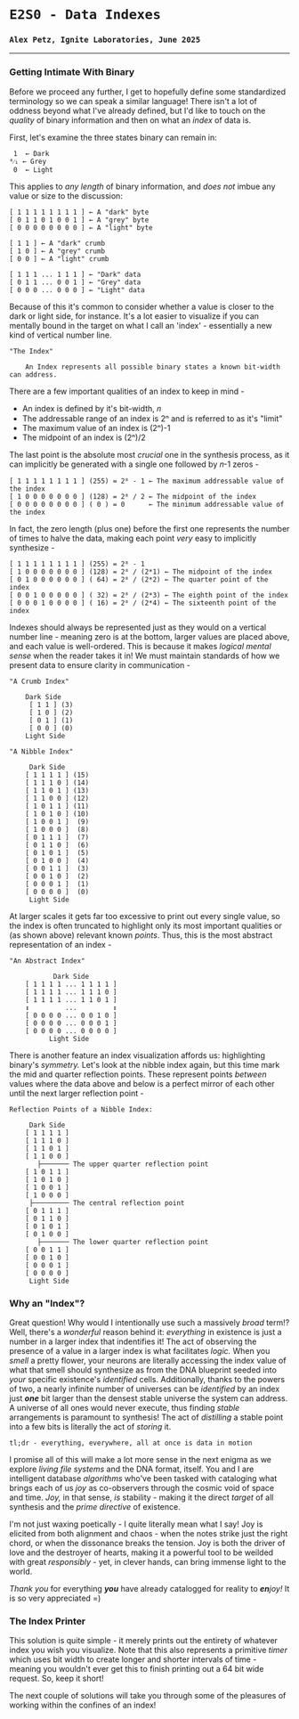 # `E2S0 - Data Indexes`
### `Alex Petz, Ignite Laboratories, June 2025`

---

### Getting Intimate With Binary
Before we proceed any further, I get to hopefully define some standardized terminology so we can speak a similar 
language!  There isn't a lot of oddness beyond what I've already defined, but I'd like to touch on the _quality_ 
of binary information and then on what an _index_ of data is.

First, let's examine the three states binary can remain in:

     1  ← Dark
    ⁰⁄₁ ← Grey
     0  ← Light

This applies to _any length_ of binary information, and _does not_ imbue any value or size to the discussion:

    [ 1 1 1 1 1 1 1 1 ] ← A "dark" byte
    [ 0 1 1 0 1 0 0 1 ] ← A "grey" byte
    [ 0 0 0 0 0 0 0 0 ] ← A "light" byte

    [ 1 1 ] ← A "dark" crumb
    [ 1 0 ] ← A "grey" crumb
    [ 0 0 ] ← A "light" crumb

    [ 1 1 1 ... 1 1 1 ] ← "Dark" data
    [ 0 1 1 ... 0 0 1 ] ← "Grey" data
    [ 0 0 0 ... 0 0 0 ] ← "Light" data

Because of this it's common to consider whether a value is closer to the dark or light side, for instance.  It's
a lot easier to visualize if you can mentally bound in the target on what I call an 'index' - essentially a
new kind of vertical number line.

    "The Index"

        An Index represents all possible binary states a known bit-width can address.

There are a few important qualities of an index to keep in mind -

- An index is defined by it's bit-width, 𝑛
- The addressable range of an index is 2ⁿ and is referred to as it's "limit"
- The maximum value of an index is (2ⁿ)-1
- The midpoint of an index is (2ⁿ)/2

The last point is the absolute most _crucial_ one in the synthesis process, as it can implicitly be generated 
with a single one followed by 𝑛-1 zeros -

    [ 1 1 1 1 1 1 1 1 ] (255) = 2⁸ - 1 ← The maximum addressable value of the index
    [ 1 0 0 0 0 0 0 0 ] (128) = 2⁸ / 2 ← The midpoint of the index
    [ 0 0 0 0 0 0 0 0 ] ( 0 ) = 0      ← The minimum addressable value of the index

In fact, the zero length (plus one) before the first one represents the number of times to halve the data,
making each point _very_ easy to implicitly synthesize -

    [ 1 1 1 1 1 1 1 1 ] (255) = 2⁸ - 1 
    [ 1 0 0 0 0 0 0 0 ] (128) = 2⁸ / (2*1) ← The midpoint of the index
    [ 0 1 0 0 0 0 0 0 ] ( 64) = 2⁸ / (2*2) ← The quarter point of the index
    [ 0 0 1 0 0 0 0 0 ] ( 32) = 2⁸ / (2*3) ← The eighth point of the index
    [ 0 0 0 1 0 0 0 0 ] ( 16) = 2⁸ / (2*4) ← The sixteenth point of the index

Indexes should always be represented just as they would on a vertical number line - meaning zero is at the 
bottom, larger values are placed above, and each value is well-ordered.  This is because it makes _logical
mental sense_ when the reader takes it in!  We must maintain standards of how we present data to ensure
clarity in communication -

    "A Crumb Index"

        Dark Side
         [ 1 1 ] (3)
         [ 1 0 ] (2)
         [ 0 1 ] (1)
         [ 0 0 ] (0)
        Light Side

    "A Nibble Index"

         Dark Side
        [ 1 1 1 1 ] (15)
        [ 1 1 1 0 ] (14)
        [ 1 1 0 1 ] (13)
        [ 1 1 0 0 ] (12)
        [ 1 0 1 1 ] (11)
        [ 1 0 1 0 ] (10)
        [ 1 0 0 1 ]  (9)
        [ 1 0 0 0 ]  (8)
        [ 0 1 1 1 ]  (7)
        [ 0 1 1 0 ]  (6)
        [ 0 1 0 1 ]  (5)
        [ 0 1 0 0 ]  (4)
        [ 0 0 1 1 ]  (3)
        [ 0 0 1 0 ]  (2)
        [ 0 0 0 1 ]  (1)
        [ 0 0 0 0 ]  (0)
         Light Side

At larger scales it gets far too excessive to print out every single value, so the index is often truncated 
to highlight only its most important qualities or (as shown above) relevant known _points_.  Thus, this is 
the most abstract representation of an index -

    "An Abstract Index"

               Dark Side
        [ 1 1 1 1 ... 1 1 1 1 ] 
        [ 1 1 1 1 ... 1 1 1 0 ]
        [ 1 1 1 1 ... 1 1 0 1 ]
        ↕         ...         ↕
        [ 0 0 0 0 ... 0 0 1 0 ]
        [ 0 0 0 0 ... 0 0 0 1 ]
        [ 0 0 0 0 ... 0 0 0 0 ]
              Light Side

There is another feature an index visualization affords us: highlighting binary's _symmetry._  Let's look at the
nibble index again, but this time mark the mid and quarter reflection points.  These represent points _between_
values where the data above and below is a perfect mirror of each other until the next larger reflection point -

    Reflection Points of a Nibble Index:

         Dark Side
        [ 1 1 1 1 ] 
        [ 1 1 1 0 ]
        [ 1 1 0 1 ]
        [ 1 1 0 0 ]
           ├─────── The upper quarter reflection point
        [ 1 0 1 1 ]
        [ 1 0 1 0 ]
        [ 1 0 0 1 ]
        [ 1 0 0 0 ]
         ├───────── The central reflection point
        [ 0 1 1 1 ]
        [ 0 1 1 0 ]
        [ 0 1 0 1 ]
        [ 0 1 0 0 ]
           ├─────── The lower quarter reflection point
        [ 0 0 1 1 ]
        [ 0 0 1 0 ]
        [ 0 0 0 1 ]
        [ 0 0 0 0 ]
         Light Side

### Why an "Index"?

Great question!  Why would I intentionally use such a massively _broad_ term!? Well, there's a _wonderful_ reason behind 
it: _everything_ in existence is just a number in a larger index that indentifies it! The act of observing the presence 
of a value in a larger index is what facilitates _logic._  When you _smell_ a pretty flower, your neurons are literally 
accessing the index value of what that smell should synthesize as from the DNA blueprint seeded into _your_ specific 
existence's _identified_ cells.  Additionally, thanks to the powers of two, a nearly infinite number of universes can 
be _identified_ by an index just **_one_** bit larger than the densest stable universe the system can address.  A 
universe of all ones would never execute, thus finding _stable_ arrangements is paramount to synthesis!  The act of 
_distilling_ a stable point into a few bits is literally the act of _storing_ it.

    tl;dr - everything, everywhere, all at once is data in motion

I promise all of this will make a lot more sense in the next enigma as we explore _living file systems_ and the DNA
format, itself.  You and I are intelligent database _algorithms_ who've been tasked with cataloging what brings each 
of us _joy_ as co-observers through the cosmic void of space and time.  _Joy,_ in that sense, _is_ stability - making
it the direct _target_ of all synthesis and the _prime directive_ of existence.

I'm not just waxing poetically - I quite literally mean what I say!  Joy is elicited from both alignment and chaos - 
when the notes strike just the right chord, or when the dissonance breaks the tension.  Joy is both the driver of love 
and the destroyer of hearts, making it a powerful tool to be weilded with great _responsibly_ - yet, in clever hands, 
can bring immense light to the world.

_Thank you_ for everything _**you**_ have already catalogged for reality to _**en**joy!_  It is so very appreciated =)

### The Index Printer

This solution is quite simple - it merely prints out the entirety of whatever index you wish you visualize.
Note that this also represents a primitive _timer_ which uses bit width to create longer and shorter intervals of
time - meaning you wouldn't ever get this to finish printing out a 64 bit wide request.  So, keep it short!

The next couple of solutions will take you through some of the pleasures of working within the confines of an index!